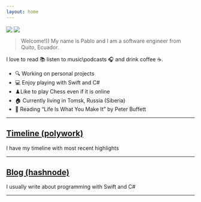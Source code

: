 ```yaml
---
layout: home
---
```

<img align="center" src="https://github-readme-stats.vercel.app/api?username=pablinme&show_icons=true&hide_rank=true&count_private=true&hide=issues,prs" /> <img align="center" src="https://github-readme-stats.vercel.app/api/top-langs?username=pablinme&count_private=true&hide=cmake" />

> Welcome!)) My name is Pablo and I am a software engineer from Quito, Ecuador.

I love to read 📚 listen to music\podcasts 🎧 and drink coffee ☕️.

- 🔍 Working on personal projects
- 💻 Enjoy playing with Swift and C# 
- ♟️Like to play Chess even if it is online
- 🏠 Currently living in Tomsk, Russia (Siberia)
- 📖 Reading “Life Is What You Make It” by Peter Buffett

****

## [Timeline (polywork)](https://updates.pableins.com/)
I have my timeline with most recent highlights

****

## [Blog (hashnode)](https://blog.pableins.com/)
I usually write about programming with Swift and C#

****
